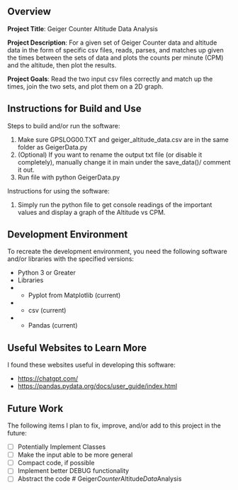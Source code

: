 ## Overview

**Project Title**:
    Geiger Counter Altitude Data Analysis

**Project Description**:
    For a given set of Geiger Counter data and altitude data in the form of specific csv files, 
    reads, parses, and matches up given the times between the sets of data and plots the counts per minute
    (CPM) and the altitude, then plot the results.

**Project Goals**:
    Read the two input csv files correctly and match up the times, join the two sets, and plot them on
    a 2D graph.

## Instructions for Build and Use

Steps to build and/or run the software:

1. Make sure GPSLOG00.TXT and geiger_altitude_data.csv are in the same folder as 
   GeigerData.py
2. (Optional) If you want to rename the output txt file (or disable it completely), manually
   change it in main under the save_data()/ comment it out.
3. Run file with python GeigerData.py

Instructions for using the software:

1. Simply run the python file to get console readings of the important values and display a 
    graph of the Altitude vs CPM.

## Development Environment 

To recreate the development environment, you need the following software and/or libraries with the specified versions:

* Python 3 or Greater
* Libraries
*   - Pyplot from Matplotlib (current)
*   - csv (current)
*   - Pandas (current)

## Useful Websites to Learn More

I found these websites useful in developing this software:

* https://chatgpt.com/
* https://pandas.pydata.org/docs/user_guide/index.html

## Future Work

The following items I plan to fix, improve, and/or add to this project in the future:

* [ ] Potentially Implement Classes
* [ ] Make the input able to be more general
* [ ] Compact code, if possible
* [ ] Implement better DEBUG functionality
* [ ] Abstract the code
#   G e i g e r _ C o u n t e r _ A l t i t u d e _ D a t a _ A n a l y s i s 
 
 